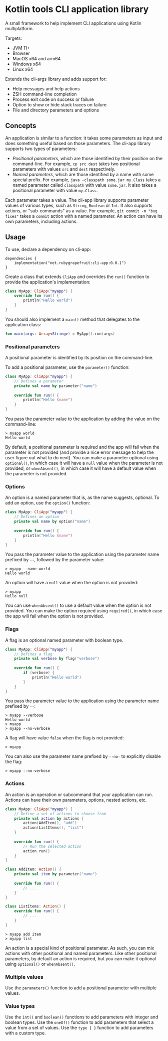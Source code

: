<!--
  DO NOT EDIT
  This document was generated from src/docs/README.md 
-->

# Kotlin tools CLI application library

A small framework to help implement CLI applications using Kotlin multiplatform.

Targets:

- JVM 11+
- Browser
- MacOS x64 and arm64
- Windows x64
- Linux x64

Extends the cli-args library and adds support for:

- Help messages and help actions
- ZSH command-line completion
- Process exit code on success or failure
- Option to show or hide stack traces on failure
- File and directory parameters and options

## Concepts

An application is similar to a function: it takes some parameters as input and does something useful based on those parameters.
The cli-app library supports two types of parameters:

- *Positional parameters*, which are those identified by their position on the command-line. For example, `cp src dest` takes two positional parameters with values `src` and `dest` respectively.
- *Named parameters*, which are those identified by a name with some special prefix. For example, `java -classpath some.jar my.Class` takes a named parameter called `classpath` with value `some.jar`. It also takes a positional parameter with value `my.Class`. 

Each parameter takes a value. The cli-app library supports parameter values of various types, such as `String`, `Boolean` or `Int`. It also supports actions, or "sub-commands" as a value. For example, `git commit -m "bug fixes"` takes a `commit` action with a named parameter. An action can have its own parameters, including actions.

## Usage

To use, declare a dependency on cli-app:

```
dependencies {
    implementation("net.rubygrapefruit:cli-app:0.0.1")
}
```

Create a class that extends `CliApp` and overrides the `run()` function to provide the application's implementation:

```kotlin
class MyApp: CliApp("myapp") {
    override fun run() {
        println("Hello world")
    } 
}
```

You should also implement a `main()` method that delegates to the application class:

```kotlin
fun main(args: Array<String>) = MyApp().run(args)
```

### Positional parameters

A positional parameter is identified by its position on the command-line.

To add a positional parameter, use the `parameter()` function:

```kotlin
class MyApp: CliApp("myapp") {
    // Defines a parameter
    private val name by parameter("name")
    
    override fun run() {
        println("Hello $name")
    }
}
```

You pass the parameter value to the application by adding the value on the command-line: 

```
> myapp world
Hello world
```

By default, a positional parameter is required and the app will fail when the parameter is not provided (and provide a nice error message to help the user figure out what to do next).
You can make a parameter optional using `optional()`, in which case it will have a `null` value when the parameter is not provided,
or `whenAbsent()`, in which case it will have a default value when the parameter is not provided.

### Options

An option is a named parameter that is, as the name suggests, optional. To add an option, use the `option()` function:

```kotlin
class MyApp: CliApp("myapp") {
    // Defines an option
    private val name by option("name")
    
    override fun run() {
        println("Hello $name")
    }
}
```

You pass the parameter value to the application using the parameter name prefixed by `--`, followed by the parameter value:

```
> myapp --name world
Hello world
```

An option will have a `null` value when the option is not provided:

```
> myapp
Hello null
```

You can use `whenAbsent()` to use a default value when the option is not provided.
You can make the option required using `required()`, in which case the app will fail when the option is not provided.

### Flags

A flag is an optional named parameter with boolean type.

```kotlin
class MyApp: CliApp("myapp") {
    // Defines a flag
    private val verbose by flag("verbose")
    
    override fun run() {
        if (verbose) {
            println("Hello world")
        }
    }
}
```

You pass the parameter value to the application using the parameter name prefixed by `--`:

```
> myapp --verbose
Hello world
> myapp
> myapp --no-verbose
```

A flag will have value `false` when the flag is not provided:

```
> myapp
```

You can also use the parameter name prefixed by `--no-` to explicitly disable the flag:

```
> myapp --no-verbose
```

### Actions

An action is an operation or subcommand that your application can run. Actions can have their own parameters, options, nested actions, etc.

```kotlin
class MyApp: CliApp("myapp") {
    // Define a set of actions to choose from 
    private val action by actions {
        action(AddItem(), "add")
        action(ListItems(), "list")
    }
    
    override fun run() {
        // Run the selected action
        action.run()
    }
}

class AddItem: Action() {
    private val item by parameter("name")
    
    override fun run() {
        // ...
    }
}

class ListItems: Action() {
    override fun run() {
        // ...
    } 
}
```

```
> myapp add item
> myapp list
```

An action is a special kind of positional parameter. As such, you can mix actions with other positional and named parameters.
Like other positional parameters, by default an action is required, but you can make it optional using `optional()` or `whenAbsent()`.

### Multiple values

Use the `parameters()` function to add a positional parameter with multiple values.

### Value types

Use the `int()` and `boolean()` functions to add parameters with integer and boolean types.
Use the `oneOf()` function to add parameters that select a value from a set of values.
Use the `type { }` function to add parameters with a custom type.
